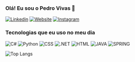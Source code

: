 ### Olá! Eu sou o Pedro Vivas 👋

[![Linkedin](https://img.shields.io/badge/LinkedIn-0077B5?style=for-the-badge&logo=linkedin&logoColor=white)](www.linkedin.com/in/pedrobvivas/)
[![Website](https://img.shields.io/badge/website-000000?style=for-the-badge&logo=About.me&logoColor=white)](pedrobvivas.site/)
[![Instagram](https://img.shields.io/badge/Instagram-E4405F?style=for-the-badge&logo=instagram&logoColor=white)](https://www.instagram.com/pedro.barrosvivas/)

### Tecnologias que eu uso no meu dia
![C#](https://img.shields.io/badge/C%23-239120?style=for-the-badge&logo=c-sharp&logoColor=white)
![Python](https://img.shields.io/badge/Python-3776AB?style=for-the-badge&logo=python&logoColor=white)
![CSS](https://img.shields.io/badge/CSS-239120?&style=for-the-badge&logo=css3&logoColor=white)
![.NET](https://img.shields.io/badge/.NET-5C2D91?style=for-the-badge&logo=.net&logoColor=white)
![HTML](https://img.shields.io/badge/HTML-239120?style=for-the-badge&logo=html5&logoColor=white)
![JAVA](https://img.shields.io/badge/Java-ED8B00?style=for-the-badge&logo=openjdk&logoColor=white)
![SPRING](https://img.shields.io/badge/Spring-6DB33F?style=for-the-badge&logo=spring&logoColor=white)

![Top Langs](https://github-readme-stats.vercel.app/api/top-langs/?username=pedrobvivas&langs_count=8)
